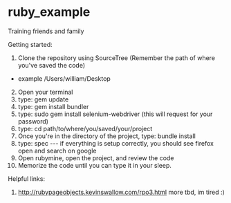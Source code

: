 # ruby_example
Training friends and family


Getting started:

1. Clone the repository using SourceTree (Remember the path of where you've saved the code) 
  * example /Users/william/Desktop 
2. Open your terminal 
3. type: gem update
4. type: gem install bundler
5. type: sudo gem install selenium-webdriver (this will request for your password)
6. type:  cd path/to/where/you/saved/your/project
7. Once you're in the directory of the project, type: bundle install
8. type: spec  --- if everything is setup correctly, you should see firefox open and search on google
9. Open rubymine, open the project, and review the code
9. Memorize the code until you can type it in your sleep.

Helpful links:
1. http://rubypageobjects.kevinswallow.com/rpo3.html
more tbd, im tired :) 
